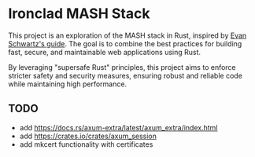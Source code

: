 # Ironclad MASH Stack

This project is an exploration of the MASH stack in Rust, inspired by [Evan Schwartz's guide](https://emschwartz.me/building-a-fast-website-with-the-mash-stack-in-rust/). The goal is to combine the best practices for building fast, secure, and maintainable web applications using Rust.

By leveraging "supersafe Rust" principles, this project aims to enforce stricter safety and security measures, ensuring robust and reliable code while maintaining high performance.

## TODO

- add <https://docs.rs/axum-extra/latest/axum_extra/index.html>
- add <https://crates.io/crates/axum_session>
- add mkcert functionality with certificates
